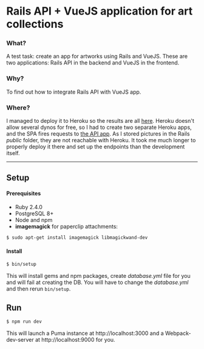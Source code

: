 # Rails API + VueJS application for art collections

### What?
A test task: create an app for artworks using Rails and VueJS.
These are two applications: Rails API in the backend and VueJS in the frontend.

### Why?
To find out how to integrate Rails API with VueJS app.

### Where?
I managed to deploy it to Heroku so the results are all [here](https://artfinder-vuejs-spa.herokuapp.com/).
Heroku doesn't allow several dynos for free, so I had to create two separate Heroku apps, and the SPA fires requests to [the API app](https://artfinder-rails-api.herokuapp.com/).
As I stored pictures in the Rails *public* folder, they are not reachable with Heroku.
It took me much longer to properly deploy it there and set up the endpoints than the development itself.

---

## Setup
#### Prerequisites
* Ruby 2.4.0
* PostgreSQL 8+
* Node and npm
* **imagemagick** for paperclip attachments:

```bash
$ sudo apt-get install imagemagick libmagickwand-dev
```

#### Install
```bash
$ bin/setup
```
This will install gems and npm packages, create *database.yml* file for you and will fail at creating the DB.
You will have to change the *database.yml* and then rerun `bin/setup`.

## Run
```bash
$ npm run dev
```
This will launch a Puma instance at http://localhost:3000 and a Webpack-dev-server at http://localhost:9000 for you.
